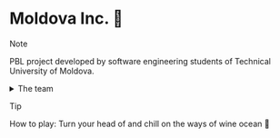 # Moldova Inc. :wine_glass:

> [!NOTE]
> PBL project developed by software engineering students of Technical University of Moldova.
> <details>
>  <summary>The team</summary>
> <ul>
> <li>Vova (Blue ninja)</li>
> <li>Maxim (Blue ninja)</li>
> <li>Timur (Blue ninja)</li>
> <li>Artemie (Red ninja)</li>
> <li>Elena (Yellow ninja)</li>
> <li>Daniela (Pink ninja)</li>
> </ul>
> </details>

> [!TIP]
> How to play:
> Turn your head of and chill on the ways of wine ocean :wine_glass:
